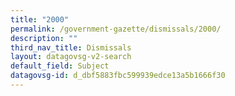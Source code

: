 ```yaml
---
title: "2000"
permalink: /government-gazette/dismissals/2000/
description: ""
third_nav_title: Dismissals
layout: datagovsg-v2-search
default_field: Subject
datagovsg-id: d_dbf5883fbc599939edce13a5b1666f30
---
```

